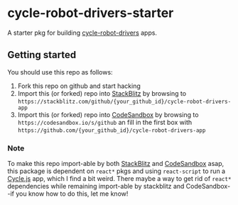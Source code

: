 # cycle-robot-drivers-starter

A starter pkg for building [cycle-robot-drivers](https://github.com/mjyc/cycle-robot-drivers) apps.

## Getting started

You should use this repo as follows:

1. Fork this repo on github and start hacking
2. Import this (or forked) repo into [StackBlitz](https://stackblitz.com/) by browsing to `https://stackblitz.com/github/{your_github_id}/cycle-robot-drivers-app`
3. Import this (or forked) repo into [CodeSandbox](https://codesandbox.io) by browsing to `https://codesandbox.io/s/github` an fill in the first box with `https://github.com/{your_github_id}/cycle-robot-drivers-app`

### Note

To make this repo import-able by both [StackBlitz](https://stackblitz.com/docs#import-from-github) and [CodeSandbox](https://codesandbox.io/docs/importing#import-from-github) asap, this package is dependent on `react*` pkgs and using `react-script` to run a [Cycle.js](http://cycle.js.org) app, which I find a bit weird.
There maybe a way to get rid of `react*` dependencies while remaining import-able by stackblitz and CodeSandbox--if you know how to do this, let me know!

